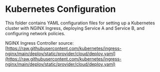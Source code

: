 # Kubernetes Configuration

This folder contains YAML configuration files for setting up a Kubernetes cluster with NGINX Ingress, deploying Service A and Service B, and configuring network policies.

NGINX Ingress Controller source: [https://raw.githubusercontent.com/kubernetes/ingress-nginx/main/deploy/static/provider/cloud/deploy.yaml](https://raw.githubusercontent.com/kubernetes/ingress-nginx/main/deploy/static/provider/cloud/deploy.yaml)

